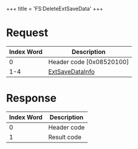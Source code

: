 +++
title = 'FS:DeleteExtSaveData'
+++

# Request

| Index Word | Description                                                       |
|------------|-------------------------------------------------------------------|
| 0          | Header code \[0x08520100\]                                        |
| 1-4        | [ExtSaveDataInfo](Filesystem_services#extsavedatainfo "wikilink") |

# Response

| Index Word | Description |
|------------|-------------|
| 0          | Header code |
| 1          | Result code |
